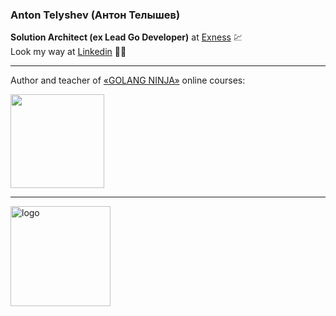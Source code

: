 ### Anton Telyshev (Антон Телышев)

<b>Solution Architect (ex Lead Go Developer)</b> at [Exness](https://exness.trade/) 💹 <br>
Look my way at [Linkedin](https://www.linkedin.com/in/antonboom/) 👨‍💻

---

Author and teacher of [«GOLANG NINJA»](https://golang-ninja.ru/?utm_source=github-anton-profile&utm_medium=social&utm_campaign=general) online courses:

[<img src="https://static.tildacdn.com/tild6230-6538-4265-b231-353430666664/2rr.svg" height="150" />](https://golang-ninja.ru/?utm_source=github&utm_medium=social&utm_campaign=general)

---

<img src="https://github-readme-stats.vercel.app/api?username=Antonboom&show_icons=true" alt="logo" height="160" />
